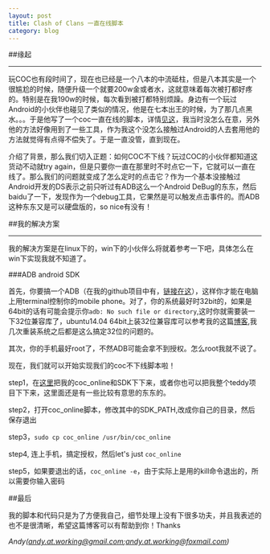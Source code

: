 ```yaml
---
layout: post 
title: Clash of Clans 一直在线脚本
category: blog
---
```


##缘起

---

玩COC也有段时间了，现在也已经是一个八本的中流砥柱，但是八本其实是一个很尴尬的时候，随便升级一个就要200w金或者水，这就意味着每次被打都好疼的。特别是在我190w的时候，每次看到被打都特别烦躁。身边有一个玩过Android的小伙伴也碰见了类似的情况，他是在七本出王的时候，为了那几点黑水。。。于是他写了一个coc一直在线的脚本，详情[见这](http://http://mikecoder.net/?post=89)，我当时没怎么在意，另外他的方法好像用到了一些工具，作为我这个没怎么接触过Android的人去套用他的方法就觉得有点得不偿失了。于是一直没管，直到现在。

介绍了背景，那么我们切入正题：如何COC不下线？玩过COC的小伙伴都知道这货动不动就try again，但是只要你一直在那里时不时点它一下，它就可以一直在线了。那么我们的问题就变成了怎么定时的点击它？作为一个基本没接触过Android开发的DS表示之前只听过有ADB这么一个Android DeBug的东东，然后baidu了一下，发现作为一个debug工具，它果然是可以触发点击事件的。而ADB这种东东又是可以硬盘版的，so nice有没有！

##我的解决方案

---

我的解决方案是在linux下的，win下的小伙伴么将就着参考一下吧，具体怎么在win下实现我就不知道了。

###ADB android SDK

首先，你要搞一个ADB（在我的github项目中有，[链接在这](https://github.com/andycoder7/teddy/tree/master/coc_online)），这样你才能在电脑上用terminal控制你的mobile phone。对了，你的系统最好时32bit的，如果是64bit的话有可能会提示你`adb: No such file or directory`,这时你就需要装一下32位兼容库了，ubuntu14.04 64bit上装32位兼容库可以参考我的这篇[博客](http://andycoder.me/fix-32bug-under-ubuntu1404/),我几次重装系统之后都是这么搞定32位的问题的。

其次，你的手机最好root了，不然ADB可能会拿不到授权。怎么root我就不说了。

现在，我们就可以开始实现我们的coc不下线脚本啦！

step1，在[这里](https://github.com/andycoder7/teddy/tree/master/coc_online)把我的coc_online和SDK下下来，或者你也可以把我整个teddy项目下下来，这里面还是有一些比较有意思的东东的。

step2，打开coc_online脚本，修改其中的SDK_PATH,改成你自己的目录，然后保存退出

step3，`sudo cp coc_online /usr/bin/coc_online`

step4, 连上手机，搞定授权，然后let's just `coc_online`

step5，如果要退出的话，`coc_online -e`，由于实际上是用的kill命令退出的，所以需要你输入密码

##最后

我的脚本和代码只是为了方便我自己，细节处理上没有下很多功夫，并且我表述的也不是很清晰，希望这篇博客可以有帮助到你！Thanks

*Andy(andy.at.working@gmail.com;andy.at.working@foxmail.com)*



